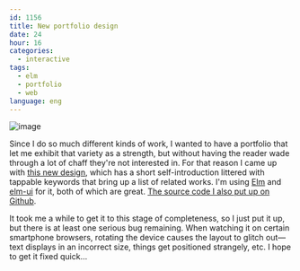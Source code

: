 ```yaml
---
id: 1156
title: New portfolio design
date: 24
hour: 16
categories:
  - interactive
tags:
  - elm
  - portfolio
  - web
language: eng
---
```


![image](/files/2020/01-new-portfolio-design/portfolio.png)

Since I do so much different kinds of work, I wanted to have a portfolio that let me exhibit that variety as a strength, but without having the reader wade through a lot of chaff they're not interested in. For that reason I came up with [this new design](http://agj.cl/portfolio/), which has a short self-introduction littered with tappable keywords that bring up a list of related works. I'm using [Elm](https://elm-lang.org/) and [elm-ui](https://github.com/mdgriffith/elm-ui) for it, both of which are great. [The source code I also put up on Github](https://github.com/agj/portfolio).

It took me a while to get it to this stage of completeness, so I just put it up, but there is at least one serious bug remaining. When watching it on certain smartphone browsers, rotating the device causes the layout to glitch out—text displays in an incorrect size, things get positioned strangely, etc. I hope to get it fixed quick…
